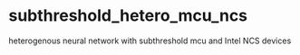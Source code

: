 # subthreshold_hetero_mcu_ncs
 heterogenous neural network with subthreshold mcu and Intel NCS devices
